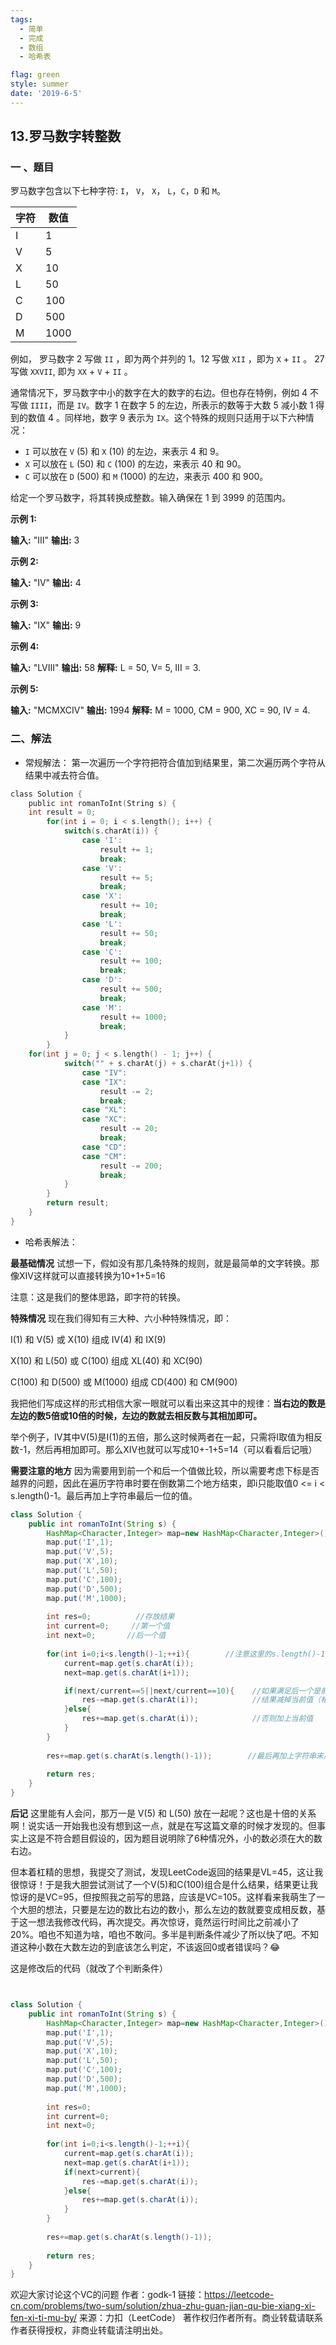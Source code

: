 ```yaml
---
tags:
  - 简单
  - 完成
  - 数组
  - 哈希表

flag: green
style: summer
date: '2019-6-5'
---
```


## 13.罗马数字转整数

### 一 、题目
罗马数字包含以下七种字符: `I`， `V`， `X`， `L`，`C`，`D` 和 `M`。

**字符**    |      **数值**
|---|---
I       |      1
V            | 5
X             |10
L|             50
C  |           100
D     |        500
M          |   1000

例如， 罗马数字 2 写做 `II` ，即为两个并列的 1。12 写做 `XII` ，即为 `X` + `II` 。 27 写做  `XXVII`, 即为 `XX` + `V` + `II` 。

通常情况下，罗马数字中小的数字在大的数字的右边。但也存在特例，例如 4 不写做 `IIII`，而是 `IV`。数字 1 在数字 5 的左边，所表示的数等于大数 5 减小数 1 得到的数值 4 。同样地，数字 9 表示为 `IX`。这个特殊的规则只适用于以下六种情况：

*   `I` 可以放在 `V` (5) 和 `X` (10) 的左边，来表示 4 和 9。
*   `X` 可以放在 `L` (50) 和 `C` (100) 的左边，来表示 40 和 90。 
*   `C` 可以放在 `D` (500) 和 `M` (1000) 的左边，来表示 400 和 900。

给定一个罗马数字，将其转换成整数。输入确保在 1 到 3999 的范围内。

**示例 1:**

**输入:** "III"
**输出:** 3

**示例 2:**

**输入:** "IV"
**输出:** 4

**示例 3:**

**输入:** "IX"
**输出:** 9

**示例 4:**

**输入:** "LVIII"
**输出:** 58
**解释:** L = 50, V= 5, III = 3.

**示例 5:**

**输入:** "MCMXCIV"
**输出:** 1994
**解释:** M = 1000, CM = 900, XC = 90, IV = 4.

### 二、解法

- 常规解法：
第一次遍历一个字符把符合值加到结果里，第二次遍历两个字符从结果中减去符合值。
```c
class Solution {
    public int romanToInt(String s) {
	int result = 0;
        for(int i = 0; i < s.length(); i++) {
            switch(s.charAt(i)) {
                case 'I': 
                    result += 1;
                    break;
                case 'V': 
                    result += 5;
                    break;
                case 'X':
                    result += 10;
                    break;
                case 'L':
                    result += 50;
                    break;
                case 'C':
                    result += 100;
                    break;
                case 'D':
                    result += 500;
                    break;
                case 'M':
                    result += 1000;
                    break;
            }
        }
	for(int j = 0; j < s.length() - 1; j++) {
            switch("" + s.charAt(j) + s.charAt(j+1)) {
                case "IV":
                case "IX":
                    result -= 2;
                    break;
                case "XL":
                case "XC":
                    result -= 20;
                    break;
                case "CD":
                case "CM":
                    result -= 200;
                    break;
            }
        }
        return result;
    }
}

```


- 哈希表解法：

**最基础情况**
试想一下，假如没有那几条特殊的规则，就是最简单的文字转换。那像XIV这样就可以直接转换为10+1+5=16

注意：这是我们的整体思路，即字符的转换。

**特殊情况**
现在我们得知有三大种、六小种特殊情况，即：

I(1) 和 V(5) 或 X(10) 组成 IV(4) 和 IX(9)

X(10) 和 L(50) 或 C(100) 组成 XL(40) 和 XC(90)

C(100) 和 D(500) 或 M(1000) 组成 CD(400) 和 CM(900)

我把他们写成这样的形式相信大家一眼就可以看出来这其中的规律：**当右边的数是左边的数5倍或10倍的时候，左边的数就去相反数与其相加即可。**

举个例子，IV其中V(5)是I(1)的五倍，那么这时候两者在一起，只需将I取值为相反数-1，然后再相加即可。那么XIV也就可以写成10+-1+5=14（可以看看后记哦）

**需要注意的地方**
因为需要用到前一个和后一个值做比较，所以需要考虑下标是否越界的问题，因此在遍历字符串时要在倒数第二个地方结束，即i只能取值0 <= i < s.length()-1。最后再加上字符串最后一位的值。

```Java
class Solution {
    public int romanToInt(String s) {
        HashMap<Character,Integer> map=new HashMap<Character,Integer>();//使用map把他们对应存储起来
        map.put('I',1);
        map.put('V',5);
        map.put('X',10);
        map.put('L',50);
        map.put('C',100);
        map.put('D',500);
        map.put('M',1000);
        
        int res=0;          //存放结果
        int current=0;     //第一个值
        int next=0;       //后一个值
        
        for(int i=0;i<s.length()-1;++i){        //注意这里的s.length()-1是为了防止下标越界
            current=map.get(s.charAt(i));
            next=map.get(s.charAt(i+1));

            if(next/current==5||next/current==10){    //如果满足后一个是前一个5倍或10倍
                res-=map.get(s.charAt(i));            //结果减掉当前值（相当于加了相反数）
            }else{
                res+=map.get(s.charAt(i));            //否则加上当前值
            }
        }
        
        res+=map.get(s.charAt(s.length()-1));        //最后再加上字符串末尾的值
        
        return res;
    }
}
```
**后记**
这里能有人会问，那万一是 V(5) 和 L(50) 放在一起呢？这也是十倍的关系啊！说实话一开始我也没有想到这一点，就是在写这篇文章的时候才发现的。但事实上这是不符合题目假设的，因为题目说明除了6种情况外，小的数必须在大的数右边。

但本着杠精的思想，我提交了测试，发现LeetCode返回的结果是VL=45，这让我很惊讶！于是我大胆尝试测试了一个V(5)和C(100)组合是什么结果，结果更让我惊讶的是VC=95，但按照我之前写的思路，应该是VC=105。这样看来我萌生了一个大胆的想法，只要是左边的数比右边的数小，那么左边的数就要变成相反数，基于这一想法我修改代码，再次提交。再次惊讶，竟然运行时间比之前减小了20%。咱也不知道为啥，咱也不敢问。多半是判断条件减少了所以快了吧。不知道这种小数在大数左边的到底该怎么判定，不该返回0或者错误吗？😂

这是修改后的代码（就改了个判断条件）
```java


class Solution {
    public int romanToInt(String s) {
        HashMap<Character,Integer> map=new HashMap<Character,Integer>();
        map.put('I',1);
        map.put('V',5);
        map.put('X',10);
        map.put('L',50);
        map.put('C',100);
        map.put('D',500);
        map.put('M',1000);
        
        int res=0;
        int current=0;
        int next=0;
        
        for(int i=0;i<s.length()-1;++i){
            current=map.get(s.charAt(i));
            next=map.get(s.charAt(i+1));
            if(next>current){
                res-=map.get(s.charAt(i));
            }else{
                res+=map.get(s.charAt(i));
            }
        }
        
        res+=map.get(s.charAt(s.length()-1));
        
        return res;
    }
}

```
欢迎大家讨论这个VC的问题
作者：godk-1
链接：https://leetcode-cn.com/problems/two-sum/solution/zhua-zhu-guan-jian-qu-bie-xiang-xi-fen-xi-ti-mu-by/
来源：力扣（LeetCode）
著作权归作者所有。商业转载请联系作者获得授权，非商业转载请注明出处。
